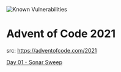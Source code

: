 ![Known Vulnerabilities](https://snyk.io/test/github/jimmychu0807/advent-of-code-2021/badge.svg)

# Advent of Code 2021

src: <https://adventofcode.com/2021>

[Day 01 - Sonar Sweep](./packages/01-sonar-sweep)
